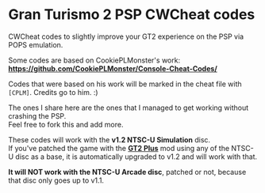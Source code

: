 # Gran Turismo 2 PSP CWCheat codes
CWCheat codes to slightly improve your GT2 experience on the PSP via POPS emulation.

Some codes are based on CookiePLMonster's work: <br />
**https://github.com/CookiePLMonster/Console-Cheat-Codes/**

Codes that were based on his work will be marked in the cheat file with `[CPLM]`. Credits go to him. :)

The ones I share here are the ones that I managed to get working without crashing the PSP.<br />
Feel free to fork this and add more.

These codes will work with the **v1.2 NTSC-U Simulation** disc.<br />
If you've patched the game with the [**GT2 Plus**](https://www.gtplanet.net/forum/threads/mod-gran-turismo-2-plus-bug-fixes-restored-content-and-new-content.378282/) mod using any of the NTSC-U disc as a base, it is automatically upgraded to v1.2 and will work with that.

**It will NOT work with the NTSC-U Arcade disc**, patched or not, because that disc only goes up to v1.1.
